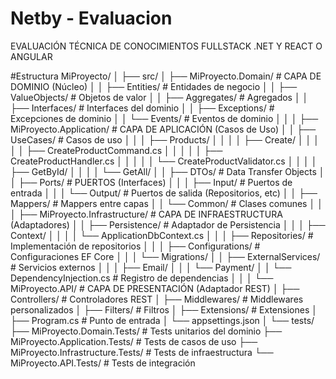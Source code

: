 # Netby - Evaluacion
EVALUACIÓN TÉCNICA DE CONOCIMIENTOS FULLSTACK .NET Y REACT O ANGULAR

#Estructura
MiProyecto/
│
├── src/
│   ├── MiProyecto.Domain/                    # CAPA DE DOMINIO (Núcleo)
│   │   ├── Entities/                         # Entidades de negocio
│   │   ├── ValueObjects/                     # Objetos de valor
│   │   ├── Aggregates/                       # Agregados
│   │   ├── Interfaces/                       # Interfaces del dominio
│   │   ├── Exceptions/                       # Excepciones de dominio
│   │   └── Events/                           # Eventos de dominio
│   │
│   ├── MiProyecto.Application/               # CAPA DE APLICACIÓN (Casos de Uso)
│   │   ├── UseCases/                         # Casos de uso
│   │   │   ├── Products/
│   │   │   │   ├── Create/
│   │   │   │   │   ├── CreateProductCommand.cs
│   │   │   │   │   ├── CreateProductHandler.cs
│   │   │   │   │   └── CreateProductValidator.cs
│   │   │   │   ├── GetById/
│   │   │   │   └── GetAll/
│   │   ├── DTOs/                             # Data Transfer Objects
│   │   ├── Ports/                            # PUERTOS (Interfaces)
│   │   │   ├── Input/                        # Puertos de entrada
│   │   │   └── Output/                       # Puertos de salida (Repositorios, etc)
│   │   ├── Mappers/                          # Mappers entre capas
│   │   └── Common/                           # Clases comunes
│   │
│   ├── MiProyecto.Infrastructure/            # CAPA DE INFRAESTRUCTURA (Adaptadores)
│   │   ├── Persistence/                      # Adaptador de Persistencia
│   │   │   ├── Context/
│   │   │   │   └── ApplicationDbContext.cs
│   │   │   ├── Repositories/                 # Implementación de repositorios
│   │   │   ├── Configurations/               # Configuraciones EF Core
│   │   │   └── Migrations/
│   │   ├── ExternalServices/                 # Servicios externos
│   │   │   ├── Email/
│   │   │   └── Payment/
│   │   └── DependencyInjection.cs            # Registro de dependencias
│   │
│   └── MiProyecto.API/                       # CAPA DE PRESENTACIÓN (Adaptador REST)
│       ├── Controllers/                      # Controladores REST
│       ├── Middlewares/                      # Middlewares personalizados
│       ├── Filters/                          # Filtros
│       ├── Extensions/                       # Extensiones
│       ├── Program.cs                        # Punto de entrada
│       └── appsettings.json
│
└── tests/
    ├── MiProyecto.Domain.Tests/              # Tests unitarios del dominio
    ├── MiProyecto.Application.Tests/         # Tests de casos de uso
    ├── MiProyecto.Infrastructure.Tests/      # Tests de infraestructura
    └── MiProyecto.API.Tests/                 # Tests de integración

